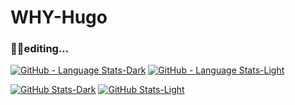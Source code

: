 # WHY-Hugo

### 😶‍🌫️editing...

[![GitHub - Language Stats-Dark](https://github-readme-stats.vercel.app/api/top-langs/?username=WHY-Hugo&layout=compact&langs_count=4&card_width=240&theme=chartreuse-dark#gh-dark-mode-only)](https://github.com/WHY-Hugo/github-readme-stats#gh-dark-mode-only) [![GitHub - Language Stats-Light](https://github-readme-stats.vercel.app/api/top-langs/?username=WHY-Hugo&layout=compact&langs_count=4&card_width=240&theme=buefy#gh-light-mode-only)](https://github.com/WHY-Hugo/github-readme-stats#gh-light-mode-only) 

[![GitHub Stats-Dark](https://github-readme-stats.vercel.app/api?username=WHY-Hugo&show_icons=true&count_private=true&card_width=350&theme=chartreuse-dark#gh-dark-mode-only)](https://github.com/WHY-Hugo/github-readme-stats#gh-dark-mode-only) [![GitHub Stats-Light](https://github-readme-stats.vercel.app/api?username=WHY-Hugo&show_icons=true&count_private=true&card_width=350&card_width=450&theme=buefy#gh-light-mode-only)](https://github.com/WHY-Hugo/github-readme-stats#gh-light-mode-only)


